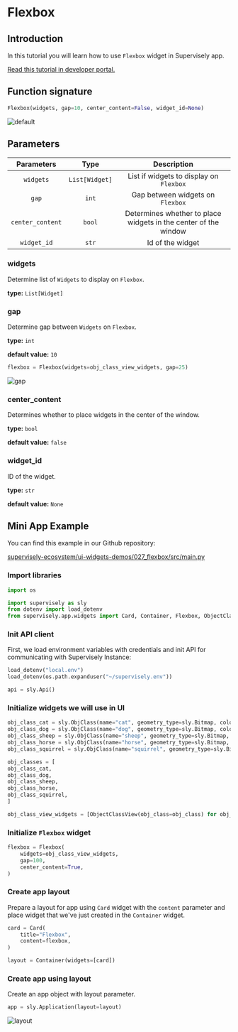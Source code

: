 # Flexbox

## Introduction

In this tutorial you will learn how to use `Flexbox` widget in Supervisely app.

[Read this tutorial in developer portal.](https://developer.supervise.ly/app-development/apps-with-gui/flexbox)

## Function signature

```python
Flexbox(widgets, gap=10, center_content=False, widget_id=None)
```

![default](https://user-images.githubusercontent.com/120389559/218078423-ef63be35-8c0e-4674-8071-4ed8a1f66a1c.png)

## Parameters

|    Parameters    |      Type      |                           Description                           |
| :--------------: | :------------: | :-------------------------------------------------------------: |
|    `widgets`     | `List[Widget]` |             List if widgets to display on `Flexbox`             |
|      `gap`       |     `int`      |                Gap between widgets on `Flexbox`                 |
| `center_content` |     `bool`     | Determines whether to place widgets in the center of the window |
|   `widget_id`    |     `str`      |                        Id of the widget                         |

### widgets

Determine list of `Widgets` to display on `Flexbox`.

**type:** `List[Widget]`

### gap

Determine gap between `Widgets` on `Flexbox`.

**type:** `int`

**default value:** `10`

```python
flexbox = Flexbox(widgets=obj_class_view_widgets, gap=25)
```

![gap](https://user-images.githubusercontent.com/120389559/218081572-1f7f6fd6-e518-4651-8373-d107304275f7.png)

### center_content

Determines whether to place widgets in the center of the window.

**type:** `bool`

**default value:** `false`

### widget_id

ID of the widget.

**type:** `str`

**default value:** `None`

## Mini App Example

You can find this example in our Github repository:

[supervisely-ecosystem/ui-widgets-demos/027_flexbox/src/main.py](https://github.com/supervisely-ecosystem/ui-widgets-demos/blob/master/027_flexbox/src/main.py)

### Import libraries

```python
import os

import supervisely as sly
from dotenv import load_dotenv
from supervisely.app.widgets import Card, Container, Flexbox, ObjectClassView
```

### Init API client

First, we load environment variables with credentials and init API for communicating with Supervisely Instance:

```python
load_dotenv("local.env")
load_dotenv(os.path.expanduser("~/supervisely.env"))

api = sly.Api()
```

### Initialize widgets we will use in UI

```python
obj_class_cat = sly.ObjClass(name="cat", geometry_type=sly.Bitmap, color=[255, 0, 0])
obj_class_dog = sly.ObjClass(name="dog", geometry_type=sly.Bitmap, color=[0, 255, 0])
obj_class_sheep = sly.ObjClass(name="sheep", geometry_type=sly.Bitmap, color=[0, 0, 255])
obj_class_horse = sly.ObjClass(name="horse", geometry_type=sly.Bitmap, color=[255, 255, 0])
obj_class_squirrel = sly.ObjClass(name="squirrel", geometry_type=sly.Bitmap, color=[255, 0, 255])

obj_classes = [
obj_class_cat,
obj_class_dog,
obj_class_sheep,
obj_class_horse,
obj_class_squirrel,
]

obj_class_view_widgets = [ObjectClassView(obj_class=obj_class) for obj_class in obj_classes]
```

### Initialize `Flexbox` widget

```python
flexbox = Flexbox(
    widgets=obj_class_view_widgets,
    gap=100,
    center_content=True,
)
```

### Create app layout

Prepare a layout for app using `Card` widget with the `content` parameter and place widget that we've just created in the `Container` widget.

```python
card = Card(
    title="Flexbox",
    content=flexbox,
)

layout = Container(widgets=[card])
```

### Create app using layout

Create an app object with layout parameter.

```python
app = sly.Application(layout=layout)
```

![layout](https://user-images.githubusercontent.com/120389559/218082231-76e037ec-095f-42f9-8f89-e387aed00360.png)
